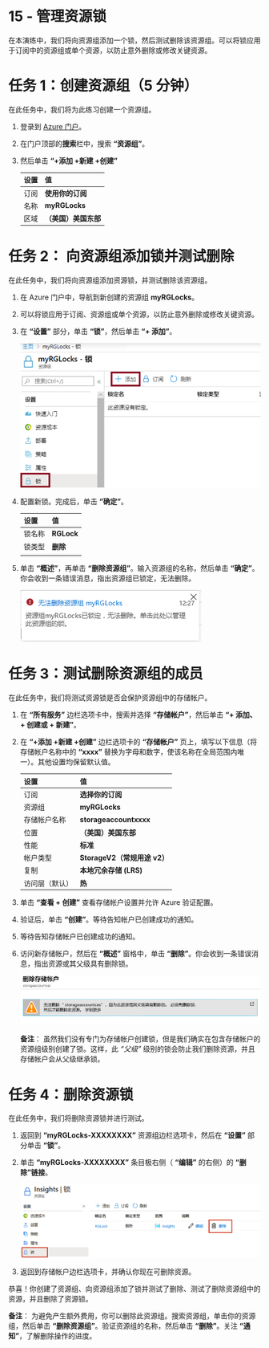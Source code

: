 ﻿---
wts:
    title: '15 - 管理资源锁（5 分钟）'
    module: '模块 05：介绍标识、治理、隐私和合规性功能'
---
# 15 - 管理资源锁

在本演练中，我们将向资源组添加一个锁，然后测试删除该资源组。可以将锁应用于订阅中的资源组或单个资源，以防止意外删除或修改关键资源。  

# 任务 1：创建资源组（5 分钟）

在此任务中，我们将为此练习创建一个资源组。 

1. 登录到 [Azure 门户](https://portal.azure.com)。

2. 在门户顶部的**搜索**栏中，搜索 **“资源组”**。 

3. 然后单击 **“+添加 +新建 +创建”**

    | 设置 | 值 |
    | -- | -- |
    | 订阅 | **使用你的订阅** |
    | 名称 | **myRGLocks** |
    | 区域 | **（美国）美国东部** |
    

# 任务 2：  向资源组添加锁并测试删除

在此任务中，我们将向资源组添加资源锁，并测试删除该资源组。 

1. 在 Azure 门户中，导航到新创建的资源组 **myRGLocks**。

2. 可以将锁应用于订阅、资源组或单个资源，以防止意外删除或修改关键资源。 

3. 在 **“设置”** 部分，单击 **“锁”**，然后单击 **“+ 添加”**。 

    ![myRGLocks 资源组的屏幕截图，其中显示了“锁”窗格。](../images/1601.png)

4. 配置新锁。完成后，单击 **“确定”**。 

    | 设置 | 值 |
    | -- | -- |
    | 锁名称 | **RGLock** |
    | 锁类型 | **删除** |
    | | |

5. 单击 **“概述”**，再单击 **“删除资源组”**。输入资源组的名称，然后单击 **“确定”**。你会收到一条错误消息，指出资源组已锁定，无法删除。

    ![删除锁失败的屏幕截图。](../images/1602.png)

# 任务 3：测试删除资源组的成员

在此任务中，我们将测试资源锁是否会保护资源组中的存储帐户。 

1. 在 **“所有服务”** 边栏选项卡中，搜索并选择 **“存储帐户”**，然后单击 **“+ 添加、+ 创建或 + 新建”**。 

2. 在 **“+添加 +新建 +创建”** 边栏选项卡的 **“存储帐户”** 页上，填写以下信息（将存储帐户名称中的 **“xxxx”** 替换为字母和数字，使该名称在全局范围内唯一）。其他设置均保留默认值。

    | 设置 | 值 | 
    | --- | --- |
    | 订阅 | **选择你的订阅** |
    | 资源组 | **myRGLocks** |
    | 存储帐户名称 | **storageaccountxxxx** |
    | 位置 | **（美国）美国东部**  |
    | 性能 | **标准** |
    | 帐户类型 | **StorageV2（常规用途 v2）** |
    | 复制 | **本地冗余存储 (LRS)** |
    | 访问层（默认） | **热** |
   

3. 单击 **“查看 + 创建”** 查看存储帐户设置并允许 Azure 验证配置。 

4. 验证后，单击 **“创建”**。等待告知帐户已创建成功的通知。 

5.  等待告知存储帐户已创建成功的通知。 

6. 访问新存储帐户，然后在 **“概述”** 窗格中，单击 **“删除”**。你会收到一条错误消息，指出资源或其父级具有删除锁。 

    ![删除存储帐户时出现错误的屏幕截图。](../images/1603.png)

    **备注**： 虽然我们没有专门为存储帐户创建锁，但是我们确实在包含存储帐户的资源组级别创建了锁。这样，此 *“父级”* 级别的锁会防止我们删除资源，并且存储帐户会从父级继承锁。

# 任务 4：删除资源锁

在此任务中，我们将删除资源锁并进行测试。 

1. 返回到 **“myRGLocks-XXXXXXXX”** 资源组边栏选项卡，然后在 **“设置”** 部分单击 **“锁”**。
    
2. 单击 **“myRGLocks-XXXXXXXX”** 条目极右侧（ **“编辑”** 的右侧）的 **“删除”链接**。

    ![“锁”的屏幕截图，其中突出显示了“删除”链接。](../images/1604.png)

3. 返回到存储帐户边栏选项卡，并确认你现在可删除资源。

恭喜！你创建了资源组、向资源组添加了锁并测试了删除、测试了删除资源组中的资源，并且删除了资源锁。 

**备注**： 为避免产生额外费用，你可以删除此资源组。搜索资源组，单击你的资源组，然后单击 **“删除资源组”**。验证资源组的名称，然后单击 **“删除”**。关注 **“通知”**，了解删除操作的进度。

